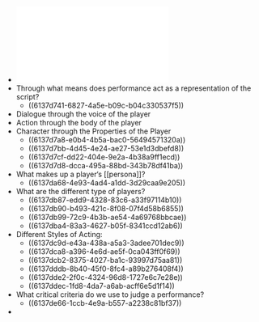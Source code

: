 - ![Week 3 - Performance Lecture Outline F21.pdf](../assets/Week_3_-_Performance_Lecture_Outline_F21_1631048651052_0.pdf)
- Through what means does performance act as a representation of the script?
	- ((6137d741-6827-4a5e-b09c-b04c330537f5))
- Dialogue through the voice of the player
- Action through the body of the player
- Character through the Properties of the Player
	- ((6137d7a8-e0b4-4b5a-bac0-56494571320a))
	- ((6137d7bb-4d45-4e24-ae27-53e1d3dbefd8))
	- ((6137d7cf-dd22-404e-9e2a-4b38a9ff1ecd))
	- ((6137d7d8-dcca-495a-88bd-343b78df41ba))
- What makes up a player‘s [[persona]]?
	- ((6137da68-4e93-4ad4-a1dd-3d29caa9e205))
- What are the different type of players?
	- ((6137db87-edd9-4328-83c6-a33f97114b10))
	- ((6137db90-b493-421c-8f08-07f4d58b6855))
	- ((6137db99-72c9-4b3b-ae54-4a69768bbcae))
	- ((6137dba4-83a3-4627-b05f-8341ccd12ab6))
- Different Styles of Acting:
	- ((6137dc9d-e43a-438a-a5a3-3adee701dec9))
	- ((6137dca8-a396-4e6d-ae5f-0ca043ff0f69))
	- ((6137dcb2-8375-4027-ba1c-93997d75aa81))
	- ((6137dddb-8b40-45f0-8fc4-a89b276408f4))
	- ((6137dde2-2f0c-4324-96d8-1727e6c7e28e))
	- ((6137ddec-1fd8-4da7-a6ab-acff6e5d1f14))
- What critical criteria do we use to judge a performance?
	- ((6137de66-1ccb-4e9a-b557-a2238c81bf37))
-